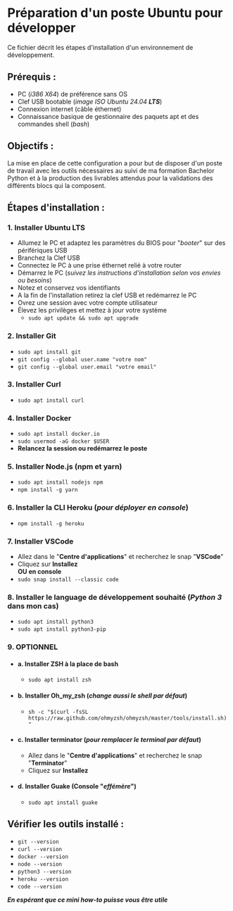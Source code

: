 # Préparation d'un poste Ubuntu pour développer
Ce fichier décrit les étapes d'installation d'un environnement de développement.

## Prérequis :
- PC (_i386 X64_) de préférence sans OS
- Clef USB bootable (_image ISO Ubuntu 24.04 **LTS**_)
- Connexion internet (câble éthernet)
- Connaissance basique de gestionnaire des paquets apt et des commandes shell (_bash_)

## Objectifs :
La mise en place de cette configuration a pour but de disposer d'un poste de travail avec les outils nécessaires au suivi de ma formation Bachelor Python et à la production des livrables attendus pour la validations des différents blocs qui la composent.

## Étapes d'installation :

### 1. Installer Ubuntu LTS
- Allumez le PC et adaptez les paramètres du BIOS pour "_booter_" sur des périfériques USB
- Branchez la Clef USB
- Connectez le PC à une prise éthernet relié à votre router
- Démarrez le PC (_suivez les instructions d'installation selon vos envies ou besoins_)
- Notez et conservez vos identifiants
- A la fin de l'installation retirez la clef USB et redémarrez le PC
- Ovrez une session avec votre compte utilisateur
- Élevez les privilèges et mettez à jour votre système
    - ```sudo apt update && sudo apt upgrade```


### 2. Installer Git
- ```sudo apt install git```
- ```git config --global user.name "votre nom"```
- ```git config --global user.email "votre email"```

### 3. Installer Curl
- ```sudo apt install curl```

### 4. Installer Docker
- ```sudo apt install docker.io```
- ```sudo usermod -aG docker $USER```
- **Relancez la session ou redémarrez le poste**

### 5. Installer Node.js (npm et yarn)
- ```sudo apt install nodejs npm```
- ```npm install -g yarn```

### 6. Installer la CLI Heroku (_pour déployer en console_)
- ```npm install -g heroku```

### 7. Installer VSCode
- Allez dans le "**Centre d'applications**" et recherchez le snap "**VSCode**"
- Cliquez sur **Installez**<br>**OU en console**
- ```sudo snap install --classic code```

### 8. Installer le language de développement souhaité (_**Python 3**_ dans mon cas)
- ```sudo apt install python3```
- ```sudo apt install python3-pip```

### 9. **OPTIONNEL**

- #### a. Installer ZSH à la place de bash
    - ```sudo apt install zsh```

- #### b. Installer Oh_my_zsh (_change aussi le shell par défaut_)
    - ```sh -c "$(curl -fsSL https://raw.github.com/ohmyzsh/ohmyzsh/master/tools/install.sh)"```


- #### c. Installer terminator (_pour remplacer le terminal par défaut_)
    - Allez dans le "**Centre d'applications**" et recherchez le snap "**Terminator**"
    - Cliquez sur **Installez**

- #### d. Installer Guake (Console "_effémère_")
    - ```sudo apt install guake```

## Vérifier les outils installé :
- ```git --version```
- ```curl --version```
- ```docker --version```
- ```node --version```
- ```python3 --version```
- ```heroku --version```
- ```code --version```

**_En espérant que ce mini how-to puisse vous être utile_**